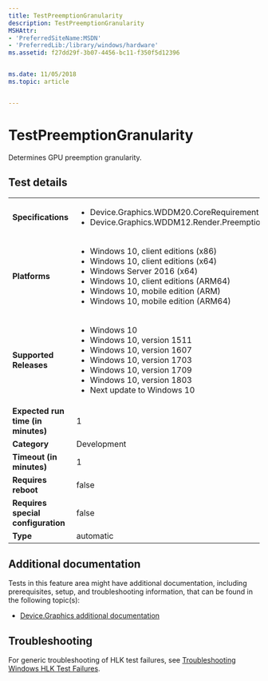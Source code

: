 ```yaml
---
title: TestPreemptionGranularity
description: TestPreemptionGranularity
MSHAttr:
- 'PreferredSiteName:MSDN'
- 'PreferredLib:/library/windows/hardware'
ms.assetid: f27dd29f-3b07-4456-bc11-f350f5d12396


ms.date: 11/05/2018
ms.topic: article


---
```


# <span id="p_hlk_test.7772c094-51e5-4d6b-8064-3c15e246e9e4"></span>TestPreemptionGranularity


Determines GPU preemption granularity.

## Test details

|||
|---|---|
| **Specifications**  | <ul><li>Device.Graphics.WDDM20.CoreRequirement</li><li>Device.Graphics.WDDM12.Render.PreemptionGranularity</li></ul> |  
| **Platforms**   | <ul><li>Windows 10, client editions (x86)</li><li>Windows 10, client editions (x64)</li><li>Windows Server 2016 (x64)</li><li>Windows 10, client editions (ARM64)</li><li>Windows 10, mobile edition (ARM)</li><li>Windows 10, mobile edition (ARM64)</li></ul> |
| **Supported Releases** | <ul><li>Windows 10</li><li>Windows 10, version 1511</li><li>Windows 10, version 1607</li><li>Windows 10, version 1703</li><li>Windows 10, version 1709</li><li>Windows 10, version 1803</li><li>Next update to Windows 10</li></ul> |
|**Expected run time (in minutes)**| 1 |
|**Category**| Development |
|**Timeout (in minutes)**| 1 |
|**Requires reboot**| false |
|**Requires special configuration**| false |
|**Type**| automatic |



## <span id="Additional_documentation"></span><span id="additional_documentation"></span><span id="ADDITIONAL_DOCUMENTATION"></span>Additional documentation


Tests in this feature area might have additional documentation, including prerequisites, setup, and troubleshooting information, that can be found in the following topic(s):

-   [Device.Graphics additional documentation](device-graphics-additional-documentation.md)

## <span id="Troubleshooting"></span><span id="troubleshooting"></span><span id="TROUBLESHOOTING"></span>Troubleshooting


For generic troubleshooting of HLK test failures, see [Troubleshooting Windows HLK Test Failures](../user/troubleshooting-windows-hlk-test-failures.md).










